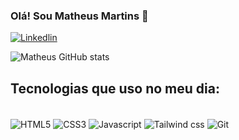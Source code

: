 ### Olá! Sou Matheus Martins 🤝


[![Linkedlin](https://img.shields.io/badge/LinkedIn-0077B5?style=for-the-badge&logo=linkedin&logoColor=white)](https://www.linkedin.com/in/matheus-santos-martins/)

![Matheus GitHub stats](https://github-readme-stats.vercel.app/api?username=matheusmartins05&show_icons=true&theme=dracula&locale=pt-br)

## Tecnologias que uso no meu dia:





<div style="display: inline_block"><br/>
   <img align="center" alt="HTML5" src="https://img.shields.io/badge/HTML5-E34F26?style=for-the-badge&logo=html5&logoColor=white"/>

   <img align="center" alt="CSS3" src="https://img.shields.io/badge/CSS3-1572B6?style=for-the-badge&logo=css3&logoColor=white"/>

   <img align="center"  alt="Javascript" src="https://img.shields.io/badge/JavaScript-F7DF1E?style=for-the-badge&logo=javascript&logoColor=black"/>

   <img align="center"  alt="Tailwind css" src="https://img.shields.io/badge/Tailwind_CSS-38B2AC?style=for-the-badge&logo=tailwind-css&logoColor=white"/>

   <img align="center"  alt="Git" src="https://img.shields.io/badge/GIT-E44C30?style=for-the-badge&logo=git&logoColor=white"/>
</div>
